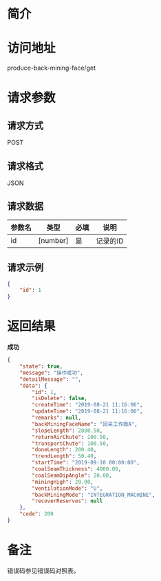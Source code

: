 # 简介

# 访问地址
produce-back-mining-face/get

# 请求参数

## 请求方式
POST

## 请求格式
JSON

## 请求数据
|参数名|类型|必填|说明|
|-|-|-|-|
|id|[number]|是|记录的ID|

## 请求示例
```json
{
	"id": 1
}
```

# 返回结果
**成功**
```json
{
    "state": true,
    "message": "操作成功",
    "detailMessage": "",
    "data": {
        "id": 1,
        "isDelete": false,
        "createTime": "2019-08-21 11:16:06",
        "updateTime": "2019-08-21 11:16:06",
        "remarks": null,
        "backMiningFaceName": "回采工作面A",
        "slopeLength": 2800.50,
        "returnAirChute": 100.50,
        "transportChute": 100.50,
        "doneLength": 200.40,
        "trendLength": 50.40,
        "startTime": "2019-09-10 00:00:00",
        "coalSeamThickness": 4000.00,
        "coalSeamDipAngle": 20.00,
        "miningHigh": 20.00,
        "ventilationMode": "U",
        "backMiningMode": "INTEGRATION_MACHINE",
        "recoverReserves": null
    },
    "code": 200
}
```

# 备注
错误码参见错误码对照表。